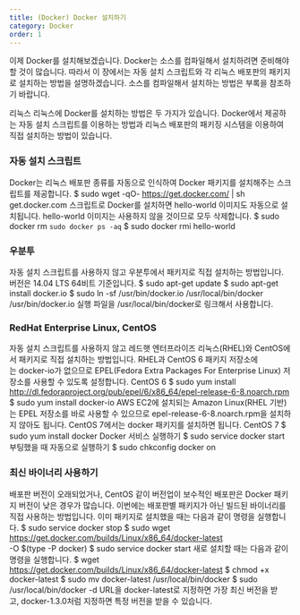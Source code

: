 ```yaml
---
title: (Docker) Docker 설치하기
category: Docker
order: 1
---
```


이제 Docker를 설치해보겠습니다. Docker는 소스를 컴파일해서 설치하려면 준비해야 할 것이 많습니다. 따라서 이 장에서는 자동 설치 스크립트와 각 리눅스 배포판의 패키지로 설치하는 방법을 설명하겠습니다. 소스를 컴파일해서 설치하는 방법은 부록을 참조하기 바랍니다.

리눅스
리눅스에 Docker를 설치하는 방법은 두 가지가 있습니다. Docker에서 제공하는 자동 설치 스크립트를 이용하는 방법과 리눅스 배포판의 패키징 시스템을 이용하여 직접 설치하는 방법이 있습니다.

### 자동 설치 스크립트
Docker는 리눅스 배포판 종류를 자동으로 인식하여 Docker 패키지를 설치해주는 스크립트를 제공합니다.
$ sudo wget -qO- https://get.docker.com/ | sh
get.docker.com 스크립트로 Docker를 설치하면 hello-world 이미지도 자동으로 설치됩니다. hello-world 이미지는 사용하지 않을 것이므로 모두 삭제합니다.
$ sudo docker rm `sudo docker ps -aq`
$ sudo docker rmi hello-world

### 우분투
자동 설치 스크립트를 사용하지 않고 우분투에서 패키지로 직접 설치하는 방법입니다. 버전은 14.04 LTS 64비트 기준입니다.
$ sudo apt-get update
$ sudo apt-get install docker.io
$ sudo ln -sf /usr/bin/docker.io /usr/local/bin/docker
/usr/bin/docker.io 실행 파일을 /usr/local/bin/docker로 링크해서 사용합니다.

### RedHat Enterprise Linux, CentOS
자동 설치 스크립트를 사용하지 않고 레드햇 엔터프라이즈 리눅스(RHEL)와 CentOS에서 패키지로 직접 설치하는 방법입니다. RHEL과 CentOS 6 패키지 저장소에는 docker-io가 없으므로 EPEL(Fedora Extra Packages For Enterprise Linux) 저장소를 사용할 수 있도록 설정합니다.
CentOS 6
$ sudo yum install http://dl.fedoraproject.org/pub/epel/6/x86_64/epel-release-6-8.noarch.rpm
$ sudo yum install docker-io
AWS EC2에 설치되는 Amazon Linux(RHEL 기반)는 EPEL 저장소를 바로 사용할 수 있으므로 epel-release-6-8.noarch.rpm을 설치하지 않아도 됩니다.
CentOS 7에서는 docker 패키지를 설치하면 됩니다.
CentOS 7
$ sudo yum install docker
Docker 서비스 실행하기
$ sudo service docker start
부팅했을 때 자동으로 실행하기
$ sudo chkconfig docker on

### 최신 바이너리 사용하기
배포판 버전이 오래되었거나, CentOS 같이 버전업이 보수적인 배포판은 Docker 패키지 버전이 낮은 경우가 많습니다. 이번에는 배포판별 패키지가 아닌 빌드된 바이너리를 직접 사용하는 방법입니다.
이미 패키지로 설치했을 때는 다음과 같이 명령을 실행합니다.
$ sudo service docker stop
$ sudo wget https://get.docker.com/builds/Linux/x86_64/docker-latest \
    -O $(type -P docker)
$ sudo service docker start
새로 설치할 때는 다음과 같이 명령을 실행합니다.
$ wget https://get.docker.com/builds/Linux/x86_64/docker-latest
$ chmod +x docker-latest
$ sudo mv docker-latest /usr/local/bin/docker
$ sudo /usr/local/bin/docker -d
URL을 docker-latest로 지정하면 가장 최신 버전을 받고, docker-1.3.0처럼 지정하면 특정 버전을 받을 수 있습니다.
